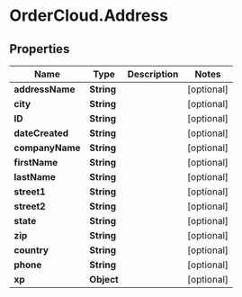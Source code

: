 # OrderCloud.Address

## Properties
Name | Type | Description | Notes
------------ | ------------- | ------------- | -------------
**addressName** | **String** |  | [optional] 
**city** | **String** |  | [optional] 
**ID** | **String** |  | [optional] 
**dateCreated** | **String** |  | [optional] 
**companyName** | **String** |  | [optional] 
**firstName** | **String** |  | [optional] 
**lastName** | **String** |  | [optional] 
**street1** | **String** |  | [optional] 
**street2** | **String** |  | [optional] 
**state** | **String** |  | [optional] 
**zip** | **String** |  | [optional] 
**country** | **String** |  | [optional] 
**phone** | **String** |  | [optional] 
**xp** | **Object** |  | [optional] 


